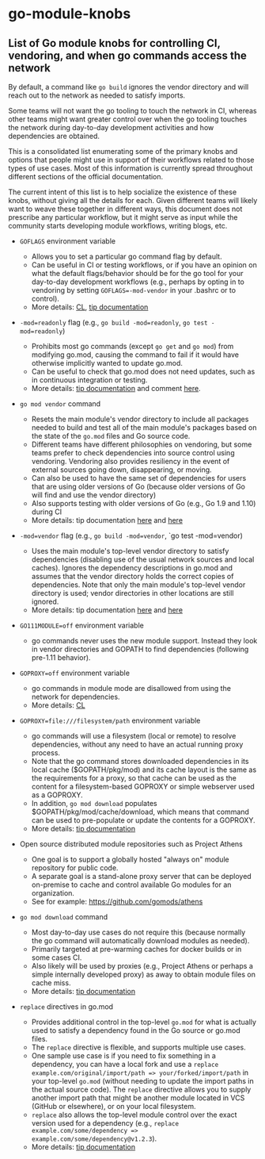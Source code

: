 # go-module-knobs

## List of Go module knobs for controlling CI, vendoring, and when go commands access the network

By default, a command like `go build` ignores the vendor directory and will reach out to the network as needed to satisfy imports.

Some teams will not want the go tooling to touch the network in CI, whereas other teams might want greater control over when the go tooling touches the network during day-to-day development activities and how dependencies are obtained.

This is a consolidated list enumerating some of the primary knobs and options that people might use in support of their workflows related to those types of use cases. Most of this information is currently spread throughout different sections of the official documentation.

The current intent of this list is to help socialize the existence of these knobs, without giving all the details for each. Given different teams will likely want to weave these together in different ways, this document does not prescribe any particular workflow, but it might serve as input while the community starts developing module workflows, writing blogs, etc.

* `GOFLAGS` environment variable
     * Allows you to set a particular go command flag by default.
     * Can be useful in CI or testing workflows, or if you have an opinion on what the default flags/behavior should be for the go tool for your day-to-day development workflows (e.g., perhaps by opting in to vendoring by setting `GOFLAGS=-mod-vendor` in your .bashrc or to control).
     * More details: [CL](https://go-review.googlesource.com/c/go/+/126656), [tip documentation](https://tip.golang.org/cmd/go/#hdr-Environment_variables)
     
* `-mod=readonly` flag (e.g., `go build -mod=readonly`, `go test -mod=readonly`)
     * Prohibits most go commands (except `go get` and `go mod`) from modifying go.mod, causing the command to fail if it would have otherwise implicitly wanted to update go.mod.
     * Can be useful to check that go.mod does not need updates, such as in continuous integration or testing.
     * More details: [tip documentation](https://tip.golang.org/cmd/go/#hdr-Maintaining_module_requirements) and comment [here](https://github.com/golang/go/issues/26850#issuecomment-411903910).

* `go mod vendor` command
     * Resets the main module's vendor directory to include all packages needed to build and test all of the main module's packages based on the state of the `go.mod` files and Go source code.
     * Different teams have different philosophies on vendoring, but some teams prefer to check dependencies into source control using vendoring. Vendoring also provides resiliency in the event of external sources going down, disappearing, or moving.
     * Can also be used to have the same set of dependencies for users that are using older versions of Go (because older versions of Go will find and use the vendor directory)
     * Also supports testing with older versions of Go (e.g., Go 1.9 and 1.10) during CI
     * More details: tip documentation [here](https://tip.golang.org/cmd/go/#hdr-Make_vendored_copy_of_dependencies) and [here](https://tip.golang.org/cmd/go/#hdr-Modules_and_vendoring)

* `-mod=vendor` flag (e.g., `go build -mod=vendor`, `go test -mod=vendor)
     * Uses the main module's top-level vendor directory to satisfy dependencies (disabling use of the usual network sources and local caches). Ignores the dependency descriptions in go.mod and assumes that the vendor directory holds the correct copies of dependencies. Note that only the main module's top-level vendor directory is used; vendor directories in other locations are still ignored.
     * More details: tip documentation [here](https://tip.golang.org/cmd/go/#hdr-Modules_and_vendoring) and [here](https://tip.golang.org/cmd/go/#hdr-Maintaining_module_requirements)
   
* `GO111MODULE=off` environment variable
     * go commands never uses the new module support. Instead they look in vendor directories and GOPATH to find dependencies (following pre-1.11 behavior).

* `GOPROXY=off` environment variable
     * go commands in module mode are disallowed from using the network for dependencies.
     * More details: [CL](https://go-review.googlesource.com/c/go/+/126696)

* `GOPROXY=file:///filesystem/path` environment variable
     * go commands will use a filesystem (local or remote) to resolve dependencies, without any need to have an actual running proxy process.
     * Note that the go command stores downloaded dependencies in its local cache ($GOPATH/pkg/mod) and its cache layout is the same as the requirements for a proxy, so that cache can be used as the content for a filesystem-based GOPROXY or simple webserver used as a GOPROXY. 
     * In addition, `go mod download` populates $GOPATH/pkg/mod/cache/download, which means that command can be used to pre-populate or update the contents for a GOPROXY.
     * More details: [tip documentation](https://tip.golang.org/cmd/go/#hdr-Module_proxy_protocol)

* Open source distributed module repositories such as Project Athens
     * One goal is to support a globally hosted "always on" module repository for public code.
     * A separate goal is a stand-alone proxy server that can be deployed on-premise to cache and control available Go modules for an organization.
     * See for example: https://github.com/gomods/athens

* `go mod download` command
     * Most day-to-day use cases do not require this (because normally the go command will automatically download modules as needed).
     * Primarily targeted at pre-warming caches for docker builds or in some cases CI.
     * Also likely will be used by proxies (e.g., Project Athens or perhaps a simple internally developed proxy) as away to obtain module files on cache miss.
     * More details: [tip documentation](https://tip.golang.org/cmd/go/#hdr-Download_modules_to_local_cache)
      
* `replace` directives in go.mod
     * Provides additional control in the top-level `go.mod` for what is actually used to satisfy a dependency found in the Go source or go.mod files.
     * The `replace` directive is flexible, and supports multiple use cases. 
     * One sample use case is if you need to fix something in a dependency, you can have a local fork and use a `replace example.com/original/import/path => your/forked/import/path` in your top-level `go.mod` (without needing to update the import paths in the actual source code). The `replace` directive allows you to supply another import path that might be another module located in VCS (GitHub or elsewhere), or on your local filesystem.
     * `replace` also allows the top-level module control over the exact version used for a dependency (e.g., `replace example.com/some/dependency => example.com/some/dependency@v1.2.3`).
     * More details: [tip documentation](https://tip.golang.org/cmd/go/#hdr-Edit_go_mod_from_tools_or_scripts)
      
